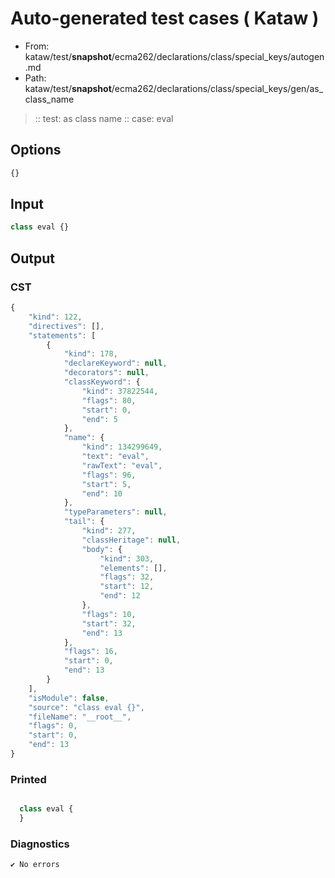 # Auto-generated test cases ( Kataw )
- From: kataw/test/__snapshot__/ecma262/declarations/class/special_keys/autogen.md
- Path: kataw/test/__snapshot__/ecma262/declarations/class/special_keys/gen/as_class_name
> :: test: as class name
> :: case: eval
## Options

`````js
{}
`````
## Input

`````js
class eval {}
`````
## Output

### CST

```javascript
{
    "kind": 122,
    "directives": [],
    "statements": [
        {
            "kind": 178,
            "declareKeyword": null,
            "decorators": null,
            "classKeyword": {
                "kind": 37822544,
                "flags": 80,
                "start": 0,
                "end": 5
            },
            "name": {
                "kind": 134299649,
                "text": "eval",
                "rawText": "eval",
                "flags": 96,
                "start": 5,
                "end": 10
            },
            "typeParameters": null,
            "tail": {
                "kind": 277,
                "classHeritage": null,
                "body": {
                    "kind": 303,
                    "elements": [],
                    "flags": 32,
                    "start": 12,
                    "end": 12
                },
                "flags": 10,
                "start": 32,
                "end": 13
            },
            "flags": 16,
            "start": 0,
            "end": 13
        }
    ],
    "isModule": false,
    "source": "class eval {}",
    "fileName": "__root__",
    "flags": 0,
    "start": 0,
    "end": 13
}
```

### Printed

```javascript

  class eval {
  }

```

### Diagnostics

```javascript
✔ No errors
```

